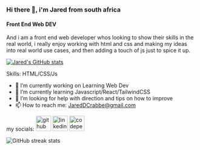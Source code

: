 ### **Hi there 👋, i'm Jared from south africa**
#### **Front End Web DEV**

And i am a front end web developer whos looking to show their skills in the real world, i really enjoy working with html and css and making my ideas into real world use cases, and then adding a touch of js just to spice it up.




[![Jared's GitHub stats](https://github-readme-stats.vercel.app/api?username=JaredCrabbe)](https://github.com/anuraghazra/github-readme-stats)

Skills: HTML/CSS/Js

- 🔭 I’m currently working on Learning Web Dev 
- 🌱 I’m currently learning Javascript/React/TailwindCSS 
- 🤔 I’m looking for help with direction and tips on how to improve 
- 📫 How to reach me: JaredDCrabbe@gmail.com

my socials: [<img src='https://cdn.jsdelivr.net/npm/simple-icons@3.0.1/icons/github.svg' alt='github' height='40'>](https://github.com/JaredCrabbe)  [<img src='https://cdn.jsdelivr.net/npm/simple-icons@3.0.1/icons/linkedin.svg' alt='linkedin' height='40'>](https://www.linkedin.com/in/jared-crabbe-524400203/)  [<img src='https://cdn.jsdelivr.net/npm/simple-icons@3.0.1/icons/codepen.svg' alt='codepen' height='40'>](https://codepen.io/Jared-david-Crabbe)  

![GitHub streak stats](https://streak-stats.demolab.com/?user=JaredCrabbe)  

